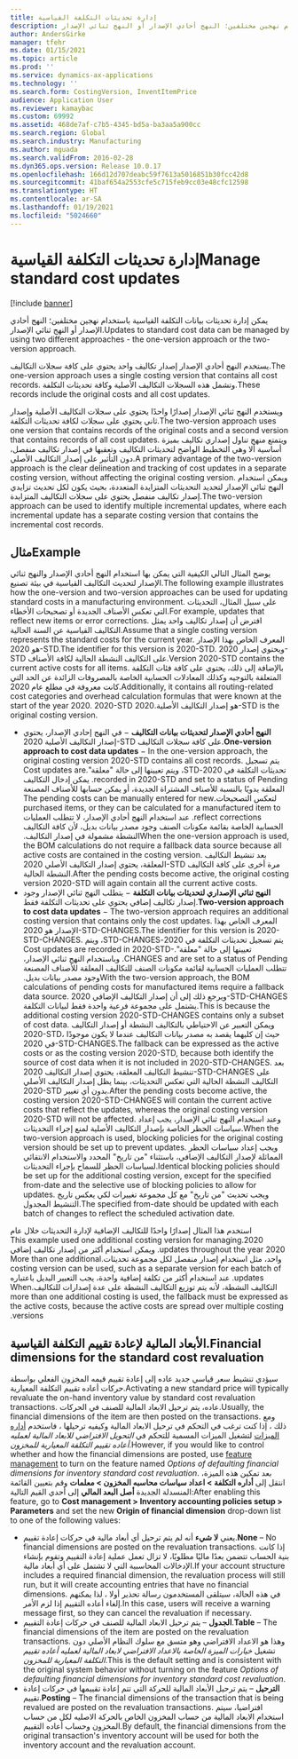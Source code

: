 ```yaml
---
title: إدارة تحديثات التكلفة القياسية
description: يمكن إدارة تحديثات بيانات التكلفة القياسية باستخدام نهجين مختلفين؛ النهج أحادي الإصدار أو النهج ثنائي الإصدار.
author: AndersGirke
manager: tfehr
ms.date: 01/15/2021
ms.topic: article
ms.prod: ''
ms.service: dynamics-ax-applications
ms.technology: ''
ms.search.form: CostingVersion, InventItemPrice
audience: Application User
ms.reviewer: kamaybac
ms.custom: 69992
ms.assetid: 468de7af-c7b5-4345-bd5a-ba3aa5a900cc
ms.search.region: Global
ms.search.industry: Manufacturing
ms.author: mguada
ms.search.validFrom: 2016-02-28
ms.dyn365.ops.version: Release 10.0.17
ms.openlocfilehash: 166d12d707deabc59f7613a5016851b30fcc42d8
ms.sourcegitcommit: 41baf654a2553cfe5c715feb9cc03e48cfc12598
ms.translationtype: HT
ms.contentlocale: ar-SA
ms.lasthandoff: 01/19/2021
ms.locfileid: "5024660"
---
```

# <a name="manage-standard-cost-updates"></a><span data-ttu-id="e0324-103">إدارة تحديثات التكلفة القياسية</span><span class="sxs-lookup"><span data-stu-id="e0324-103">Manage standard cost updates</span></span>

[!include [banner](../includes/banner.md)]

<span data-ttu-id="e0324-104">يمكن إدارة تحديثات بيانات التكلفة القياسية باستخدام نهجين مختلفين؛ النهج أحادي الإصدار أو النهج ثنائي الإصدار.</span><span class="sxs-lookup"><span data-stu-id="e0324-104">Updates to standard cost data can be managed by using two different approaches - the one-version approach or the two-version approach.</span></span>

<span data-ttu-id="e0324-105">يستخدم النهج أحادي الإصدار إصدار تكاليف واحد يحتوي على كافة سجلات التكاليف.</span><span class="sxs-lookup"><span data-stu-id="e0324-105">The one-version approach uses a single costing version that contains all cost records.</span></span> <span data-ttu-id="e0324-106">وتشمل هذه السجلات التكاليف الأصلية وكافة تحديثات التكلفة.</span><span class="sxs-lookup"><span data-stu-id="e0324-106">These records include the original costs and all cost updates.</span></span>

<span data-ttu-id="e0324-107">ويستخدم النهج ثنائي الإصدار إصدارًا واحدًا يحتوي على سجلات التكاليف الأصلية وإصدار ثاني يحتوي على سجلات لكافة تحديثات التكلفة.</span><span class="sxs-lookup"><span data-stu-id="e0324-107">The two-version approach uses one version that contains records of the original costs and a second version that contains records of all cost updates.</span></span> <span data-ttu-id="e0324-108">ويتمتع منهج تناول إصداري تكاليف بميزة أساسية ألا وهي التخطيط الواضح لتحديثات التكاليف وتعقبها في إصدار تكاليف منفصل، دون التأثير على إصدار التكاليف الأصلي.</span><span class="sxs-lookup"><span data-stu-id="e0324-108">A primary advantage of the two-version approach is the clear delineation and tracking of cost updates in a separate costing version, without affecting the original costing version.</span></span> <span data-ttu-id="e0324-109">ويمكن استخدام النهج ثنائي الإصدار لتحديد التحديثات المتزايدة المتعددة، بحيث يكون لكل تحديث تزايدي إصدار تكاليف منفصل يحتوي على سجلات التكاليف المتزايدة.</span><span class="sxs-lookup"><span data-stu-id="e0324-109">The two-version approach can be used to identify multiple incremental updates, where each incremental update has a separate costing version that contains the incremental cost records.</span></span>

## <a name="example"></a><span data-ttu-id="e0324-110">مثال</span><span class="sxs-lookup"><span data-stu-id="e0324-110">Example</span></span>

<span data-ttu-id="e0324-111">يوضح المثال التالي الكيفية التي يمكن بها استخدام النهج أحادي الإصدار والنهج ثنائي الإصدار لتحديث التكاليف القياسية في بيئة تصنيع.</span><span class="sxs-lookup"><span data-stu-id="e0324-111">The following example illustrates how the one-version and two-version approaches can be used for updating standard costs in a manufacturing environment.</span></span> <span data-ttu-id="e0324-112">على سبيل المثال، التحديثات التي تعكس الأصناف الجديدة أو تصحيحات الأخطاء.</span><span class="sxs-lookup"><span data-stu-id="e0324-112">For example, updates that reflect new items or error corrections.</span></span> <span data-ttu-id="e0324-113">افترض أن إصدار تكاليف واحد يمثل التكاليف القياسية عن السنة الحالية.</span><span class="sxs-lookup"><span data-stu-id="e0324-113">Assume that a single costing version represents the standard costs for the current year.</span></span> <span data-ttu-id="e0324-114">المعرف الخاص بهذا الإصدار هو 2020-STD.</span><span class="sxs-lookup"><span data-stu-id="e0324-114">The identifier for this version is 2020-STD.</span></span> <span data-ttu-id="e0324-115">ويحتوي إصدار 2020-STD على التكاليف النشطة الحالية لكافة الأصناف.</span><span class="sxs-lookup"><span data-stu-id="e0324-115">Version 2020-STD contains the current active costs for all items.</span></span> <span data-ttu-id="e0324-116">بالإضافة إلى ذلك، يحتوي على كافة فئات التكلفة المتعلقة بالتوجيه وكذلك المعادلات الحسابية الخاصة بالمصروفات الزائدة عن الحد التي كانت معروفة في مطلع عام 2020.</span><span class="sxs-lookup"><span data-stu-id="e0324-116">Additionally, it contains all routing-related cost categories and overhead calculation formulas that were known at the start of the year 2020.</span></span> <span data-ttu-id="e0324-117">2020-STD هو إصدار التكاليف الأصلية.‬</span><span class="sxs-lookup"><span data-stu-id="e0324-117">2020-STD is the original costing version.</span></span>

- <span data-ttu-id="e0324-118">**النهج أحادي الإصدار لتحديثات بيانات التكاليف** − في النهج إحادي الإصدار، يحتوي إصدار التكاليف الأصلية 2020-STD على كافة سجلات التكاليف.</span><span class="sxs-lookup"><span data-stu-id="e0324-118">**One-version approach to cost data updates** − In the one-version approach, the original costing version 2020-STD contains all cost records.</span></span> <span data-ttu-id="e0324-119">‏‫يتم تسجيل تحديثات التكلفة في 2020-STD، ويتم تعيينها إلى حالة "معلقة".</span><span class="sxs-lookup"><span data-stu-id="e0324-119">Cost updates are recorded in 2020-STD and set to a status of Pending.</span></span> <span data-ttu-id="e0324-120">يمكن إدخال التكاليف المعلقة يدويًا بالنسبة للأصناف المشتراة الجديدة، أو يمكن حسابها للأصناف المصنعة لتعكس التصحيحات.</span><span class="sxs-lookup"><span data-stu-id="e0324-120">The pending costs can be manually entered for new purchased items, or they can be calculated for a manufactured item to reflect corrections.</span></span> <span data-ttu-id="e0324-121">عند استخدام النهج أحادي الإصدار، لا تتطلب العمليات الحسابية الخاصة بقائمة مكونات الصنف وجود مصدر بيانات بديل، لأن كافة التكاليف النشطة مشمولة في إصدار التكاليف.‬‬</span><span class="sxs-lookup"><span data-stu-id="e0324-121">When the one-version approach is used, the BOM calculations do not require a fallback data source because all active costs are contained in the costing version.</span></span> <span data-ttu-id="e0324-122">بعد تنشيط التكاليف المعلقة، يحتوي إصدار التكاليف الأصلي 2020-STD مرة أخرى على كافة التكاليف النشطة الحالية.</span><span class="sxs-lookup"><span data-stu-id="e0324-122">After the pending costs become active, the original costing version 2020-STD will again contain all the current active costs.</span></span>
- <span data-ttu-id="e0324-123">**النهج ثنائي الإصداري لتحديثات بيانات التكلفة** − يتطلب النهج ثنائي الإصدار وجود إصدار تكاليف إضافي يحتوي على تحديثات التكلفة فقط.</span><span class="sxs-lookup"><span data-stu-id="e0324-123">**Two-version approach to cost data updates** − The two-version approach requires an additional costing version that contains only the cost updates.</span></span> <span data-ttu-id="e0324-124">المعرف الخاص بهذا الإصدار هو 2020-STD-CHANGES.</span><span class="sxs-lookup"><span data-stu-id="e0324-124">The identifier for this version is 2020-STD-CHANGES.</span></span> <span data-ttu-id="e0324-125">‏‫يتم تسجيل تحديثات التكلفة في 2020-STD-CHANGES، ويتم تعيينها إلى حالة "معلقة".</span><span class="sxs-lookup"><span data-stu-id="e0324-125">Cost updates are recorded in 2020-STD-CHANGES and are set to a status of Pending.</span></span> <span data-ttu-id="e0324-126">وباستخدام النهج ثنائي الإصدار، تتطلب العمليات الحسابية لقائمة مكونات الصنف للتكاليف المعلقة للأصناف المصنعة وجود مصدر بيانات بديل.‬</span><span class="sxs-lookup"><span data-stu-id="e0324-126">With the two-version approach, the BOM calculations of pending costs for manufactured items require a fallback data source.</span></span> <span data-ttu-id="e0324-127">ويرجع ذلك إلى أن إصدار التكاليف الإضافي 2020-STD-CHANGES يشتمل على مجموعة فرعية واحدة فقط لبيانات التكلفة.</span><span class="sxs-lookup"><span data-stu-id="e0324-127">This is because the additional costing version 2020-STD-CHANGES contains only a subset of cost data.</span></span> <span data-ttu-id="e0324-128">ويمكن التعبير عن الاحتياطي بالتكاليف النشطة أو إصدار التكاليف 2020-STD، حيث إن كليهما يقصد به مصدر بيانات التكاليف عندما لا يكون موجودًا في 2020-STD-CHANGES.</span><span class="sxs-lookup"><span data-stu-id="e0324-128">The fallback can be expressed as the active costs or as the costing version 2020-STD, because both identify the source of cost data when it is not included in 2020-STD-CHANGES.</span></span> <span data-ttu-id="e0324-129">بعد تنشيط التكاليف المعلقة، يحتوي إصدار التكاليف 2020-STD-CHANGES على التكاليف النشطة الحالية التي تعكس التحديثات، بينما يظل إصدار التكاليف الأصلي 2020-STD بدون أي تغيير.</span><span class="sxs-lookup"><span data-stu-id="e0324-129">After the pending costs become active, the costing version 2020-STD-CHANGES will contain the current active costs that reflect the updates, whereas the original costing version 2020-STD will not be affected.</span></span> <span data-ttu-id="e0324-130">وعند استخدام النهج ثنائي الإصدار، يجب إعداد سياسات الحظر الخاصة بإصدار التكاليف الأصلية لمنع إجراء التحديثات.</span><span class="sxs-lookup"><span data-stu-id="e0324-130">When the two-version approach is used, blocking policies for the original costing version should be set up to prevent updates.</span></span> <span data-ttu-id="e0324-131">ويجب إعداد سياسات الحظر المماثلة لإصدار التكاليف الإضافي، باستثناء "من تاريخ" المحدد والاستخدام الانتقائي لسياسات الحظر للسماح بإجراء التحديثات.</span><span class="sxs-lookup"><span data-stu-id="e0324-131">Identical blocking policies should be set up for the additional costing version, except for the specified from-date and the selective use of blocking policies to allow for updates.</span></span> <span data-ttu-id="e0324-132">ويجب تحديث "من تاريخ" مع كل مجموعة تغييرات لكي يعكس تاريخ التنشيط المجدول.</span><span class="sxs-lookup"><span data-stu-id="e0324-132">The specified from-date should be updated with each batch of changes to reflect the scheduled activation date.</span></span>

<span data-ttu-id="e0324-133">‏‫استخدم هذا المثال إصدارًا واحدًا للتكاليف الإضافية لإدارة التحديثات خلال عام 2020.</span><span class="sxs-lookup"><span data-stu-id="e0324-133">This example used one additional costing version for managing updates throughout the year 2020.</span></span> <span data-ttu-id="e0324-134">ويمكن استخدام أكثر من إصدار تكاليف إضافي واحد، مثل استخدام إصدار منفصل لكل مجموعة تحديثات.</span><span class="sxs-lookup"><span data-stu-id="e0324-134">More than one additional costing version can be used, such as a separate version for each batch of updates.</span></span> <span data-ttu-id="e0324-135">عند استخدام أكثر من تكلفة إضافية واحدة، يجب التعبير البديل باعتباره التكاليف النشطة، لأنه يتم توزيع التكاليف النشطة على عدة إصدارات للتكاليف.</span><span class="sxs-lookup"><span data-stu-id="e0324-135">When more than one additional costing is used, the fallback must be expressed as the active costs, because the active costs are spread over multiple costing versions.</span></span>

## <a name="financial-dimensions-for-the-standard-cost-revaluation"></a><span data-ttu-id="e0324-136">الأبعاد المالية لإعادة تقييم التكلفة القياسية.</span><span class="sxs-lookup"><span data-stu-id="e0324-136">Financial dimensions for the standard cost revaluation</span></span>

<span data-ttu-id="e0324-137">سيؤدي تنشيط سعر قياسي جديد عاده إلى إعادة تقييم قيمه المخزون الفعلي بواسطة حركات أعاده تقييم التكلفة المعيارية.</span><span class="sxs-lookup"><span data-stu-id="e0324-137">Activating a new standard price will typically revaluate the on-hand inventory value by standard cost revaluation transactions.</span></span> <span data-ttu-id="e0324-138">عاده، يتم ترحيل الابعاد المالية للصنف في الحركات.</span><span class="sxs-lookup"><span data-stu-id="e0324-138">Usually, the financial dimensions of the item are then posted on the transactions.</span></span> <span data-ttu-id="e0324-139">ومع ذلك ، إذا كنت ترغب في التحكم في ترحيل الابعاد المالية وكيفيه ترحيلها ، فاستخدم [أداره الميزات](../../fin-ops-core/fin-ops/get-started/feature-management/feature-management-overview.md) لتشغيل الميزات المسمية للتحكم في *التحويل الافتراضي للابعاد المالية لعمليه أعاده تقييم التكلفة المعيارية للمخزون*.</span><span class="sxs-lookup"><span data-stu-id="e0324-139">However, if you would like to control whether and how the financial dimensions are posted, use [feature management](../../fin-ops-core/fin-ops/get-started/feature-management/feature-management-overview.md) to turn on the feature named *Options of defaulting financial dimensions for inventory standard cost revaluation*.</span></span> <span data-ttu-id="e0324-140">بعد تمكين هذه الميزة، انتقل إلى **أداره التكلفة > اعداد سياسات محاسبه المخزون > معلمات** وقم بتعيين القائمة المنسدلة الجديدة **أصل البعد المالي** إلى أحدي القيم التالية:</span><span class="sxs-lookup"><span data-stu-id="e0324-140">After enabling this feature, go to **Cost management > Inventory accounting policies setup > Parameters** and set the new **Origin of financial dimension** drop-down list to one of the following values:</span></span>

- <span data-ttu-id="e0324-141">يعني **لا شيء** أنه لم يتم ترحيل أي أبعاد مالية في حركات إعادة تقييم.</span><span class="sxs-lookup"><span data-stu-id="e0324-141">**None** – No financial dimensions are posted on the revaluation transactions.</span></span> <span data-ttu-id="e0324-142">إذا كانت بنية الحساب تتضمن بعدًا ماليًا مطلوبًا، لا تزال تعمل عملية إعادة التقييم وتقوم بإنشاء الإدخالات المحاسبية التي لا تشتمل على أي أبعاد مالية.</span><span class="sxs-lookup"><span data-stu-id="e0324-142">If your account structure includes a required financial dimension, the revaluation process will still run, but it will create accounting entries that have no financial dimensions.</span></span> <span data-ttu-id="e0324-143">في هذه الحالة، سيتلقى المستخدمون رسالة تحذير أولا ، لذا يمكنهم إلغاء أعاده التقييم إذا لزم الأمر.</span><span class="sxs-lookup"><span data-stu-id="e0324-143">In this case, users will receive a warning message first, so they can cancel the revaluation if necessary.</span></span>
- <span data-ttu-id="e0324-144">**الجدول** – يتم ترحيل الابعاد المالية للصنف في حركات إعادة التقييم.</span><span class="sxs-lookup"><span data-stu-id="e0324-144">**Table**  – The financial dimensions of the item are posted on the revaluation transactions.</span></span> <span data-ttu-id="e0324-145">وهذا هو الاعداد الافتراضي وهو متسق مع سلوك النظام الأصلي دون تشغيل *خيارات الميزة الخاصة بالاعداد الافتراضي لابعاد المالية لعمليه أعاده تقييم التكلفة المعيارية للمخزون*.</span><span class="sxs-lookup"><span data-stu-id="e0324-145">This is the default setting and is consistent with the original system behavior without turning on the feature *Options of defaulting financial dimensions for inventory standard cost revaluation*.</span></span>
- <span data-ttu-id="e0324-146">**الترحيل** – يتم ترحيل الأبعاد المالية للحركة التي تتم إعادة تقييمها في حركات إعادة تقييم.</span><span class="sxs-lookup"><span data-stu-id="e0324-146">**Posting** – The financial dimensions of the transaction that is being revalued are posted on the revaluation transactions.</span></span> <span data-ttu-id="e0324-147">افتراضيا، سيتم استخدام الابعاد المالية من حساب المخزون الخاص بالحركة الاصليه لكل من حساب المخزون وحساب أعاده التقييم.</span><span class="sxs-lookup"><span data-stu-id="e0324-147">By default, the financial dimensions from the original transaction's inventory account will be used for both the inventory account and the revaluation account.</span></span>
